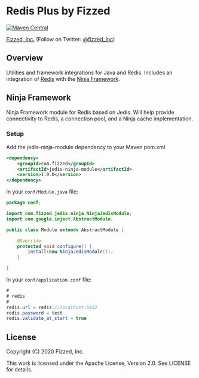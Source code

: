 Redis Plus by Fizzed
============================================

[![Maven Central](https://maven-badges.herokuapp.com/maven-central/com.fizzed/redis-plus/badge.svg)](https://maven-badges.herokuapp.com/maven-central/com.fizzed/redis-plus)

[Fizzed, Inc.](http://fizzed.com) (Follow on Twitter: [@fizzed_inc](http://twitter.com/fizzed_inc))

## Overview

Utilities and framework integrations for Java and Redis. Includes an integration
of [Redis](https://redis.io/) with the [Ninja Framework](https://github.com/ninjaframework/ninja).

## Ninja Framework

Ninja Framework module for Redis based on Jedis. Will help provide connectivity to Redis,
a connection pool, and a Ninja cache implementation.

### Setup

Add the jedis-ninja-module dependency to your Maven pom.xml

```xml
<dependency>
    <groupId>com.fizzed</groupId>
    <artifactId>jedis-ninja-module</artifactId>
    <version>1.0.0</version>
</dependency>
```

In your `conf/Module.java` file:

```java
package conf;

import com.fizzed.jedis.ninja.NinjaJedisModule;
import com.google.inject.AbstractModule;

public class Module extends AbstractModule {

    @Override
    protected void configure() {
        install(new NinjaJedisModule());
    }

}
```

In your `conf/application.conf` file:

```java
#
# redis
#
redis.url = redis://localhost:5432
redis.password = test
redis.validate_at_start = true
```

## License

Copyright (C) 2020 Fizzed, Inc.

This work is licensed under the Apache License, Version 2.0. See LICENSE for details.